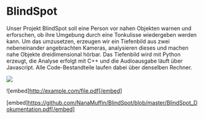 # BlindSpot

Unser Projekt BlindSpot soll eine Person vor nahen Objekten warnen und erforschen, ob ihre Umgebung durch eine Tonkulisse wiedergeben werden kann. Um das umzusetzen, erzeugen wir ein Tiefenbild aus zwei nebeneinander angebrachten Kameras, analysieren dieses und machen nahe Objekte dreidimensional hörbar.
Das Tiefenbild wird mit Python erzeugt, die Analyse erfolgt mit C++ und die Audioausgabe läuft über Javascript. Alle Code-Bestandteile laufen dabei über denselben Rechner.

![](https://github.com/NanaMuffin/BlindSpot/blob/master/posterBlindSpot.jpg)

![embed]http://example.com/file.pdf[/embed]

[embed]https://github.com/NanaMuffin/BlindSpot/blob/master/BlindSpot_Dokumentation.pdf[/embed]

